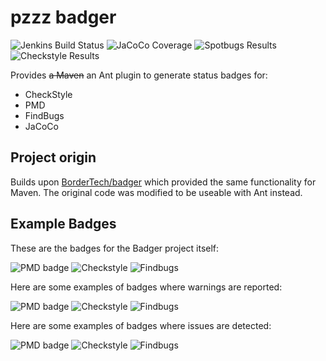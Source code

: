 # pzzz badger
![Jenkins Build Status](http://cdn.pzzz.de/badger-status.svg) ![JaCoCo Coverage](http://cdn.pzzz.de/badger-jacoco.svg) ![Spotbugs Results](http://cdn.pzzz.de/badger-findbugs.svg) ![Checkstyle Results](http://cdn.pzzz.de/badger-checkstyle.svg)

Provides ~~a Maven~~ an Ant plugin to generate status badges for:
* CheckStyle
* PMD
* FindBugs
* JaCoCo

## Project origin
Builds upon [BorderTech/badger](https://github.com/BorderTech/badger) which provided the same functionality for Maven. The original code was modified to be useable with Ant instead.

## Example Badges

These are the badges for the Badger project itself:

![PMD badge](docs/badges/pmd.svg)
![Checkstyle](docs/badges/checkstyle-result.svg)
![Findbugs](docs/badges/findbugsXml.svg)

Here are some examples of badges where warnings are reported:

![PMD badge](docs/badges/pmd-warn.svg)
![Checkstyle](docs/badges/checkstyle-result-warn.svg)
![Findbugs](docs/badges/findbugsXml-warn.svg)

Here are some examples of badges where issues are detected:

![PMD badge](docs/badges/pmd-issues.svg)
![Checkstyle](docs/badges/checkstyle-result-issues.svg)
![Findbugs](docs/badges/findbugsXml-issues.svg)
